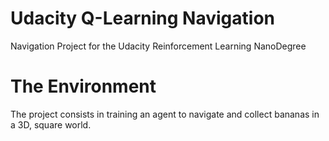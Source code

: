 # Udacity Q-Learning Navigation
Navigation Project for the Udacity Reinforcement Learning NanoDegree

# The Environment
The project consists in training an agent to navigate and collect bananas in a 3D, square world. 
